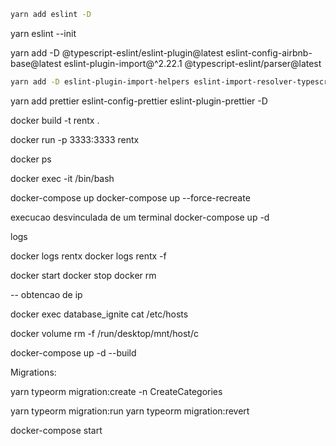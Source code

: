 ```bash
yarn add eslint -D
```

yarn eslint --init

yarn add -D @typescript-eslint/eslint-plugin@latest eslint-config-airbnb-base@latest eslint-plugin-import@^2.22.1 @typescript-eslint/parser@latest

```bash
yarn add -D eslint-plugin-import-helpers eslint-import-resolver-typescript
```

yarn add prettier eslint-config-prettier eslint-plugin-prettier -D

docker build -t rentx .

docker run -p 3333:3333 rentx

docker ps

docker exec -it <nome> /bin/bash

docker-compose up
docker-compose up --force-recreate 

execucao desvinculada de um terminal
docker-compose up -d


logs

docker logs rentx
docker logs rentx -f

docker start
docker stop
docker rm

-- obtencao de ip 

docker exec database_ignite cat /etc/hosts



docker volume rm -f /run/desktop/mnt/host/c

docker-compose up -d --build

Migrations:

yarn typeorm migration:create -n CreateCategories


yarn typeorm migration:run
yarn typeorm migration:revert

docker-compose start